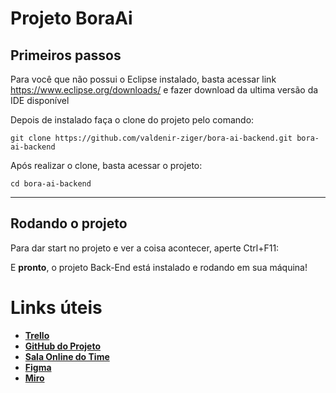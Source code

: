 
# **Projeto BoraAi**
## **Primeiros passos**

Para você que não possui o Eclipse instalado, basta acessar link https://www.eclipse.org/downloads/ e fazer download da ultima versão da IDE disponível

Depois de instalado faça o clone do projeto pelo comando:

```
git clone https://github.com/valdenir-ziger/bora-ai-backend.git bora-ai-backend
```

Após realizar o clone, basta acessar o projeto:

```
cd bora-ai-backend
```
***
## **Rodando o projeto**
Para dar start no projeto e ver a coisa acontecer, aperte Ctrl+F11:

E **pronto**, o projeto Back-End está instalado e rodando em sua máquina!

# **Links úteis**
* [**Trello**](https://trello.com/projetoboraai/boards)
* [**GitHub do Projeto**](https://github.com/valdenir-ziger/bora-ai-backend)
* [**Sala Online do Time**](https://meet.google.com/gmn-hxop-shu)
* [**Figma**](https://www.figma.com/file/cvr8MMwPmnTOWWkYE7opfO/Untitled?node-id=0%3A1)
* [**Miro**](https://miro.com/welcomeonboard/VDZ3RzFJbDQyWURaOG1WY0tLaTBuMDZKQktJZm1ESnA2ZVdUelZXbzg4c2t4dnlHY1plM3JHOXV4OWVqbUR0VHwzMDc0NDU3MzU1NDAxODg2NjE4?invite_link_id=17879983983)

